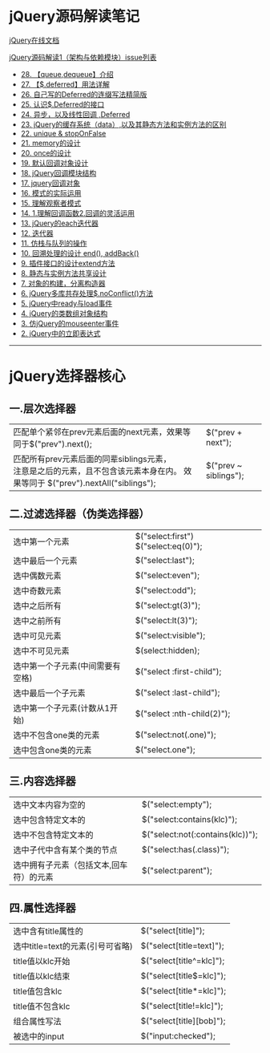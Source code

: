 # jQuery源码解读笔记

[jQuery在线文档](http://jquery.cuishifeng.cn/parent.html)

[jQuery源码解读1（架构与依赖模块）issue列表](https://github.com/Kelichao/jQuery/issues)

- [28. 【queue,dequeue】介绍](https://github.com/Kelichao/jQuery-source/issues/28)
- [27. 【$.deferred】用法详解](https://github.com/Kelichao/jQuery-source/issues/27)
- [26. 自己写的Deferred的连缀写法精简版](https://github.com/Kelichao/jQuery-source/issues/26)
- [25. 认识$.Deferred的接口](https://github.com/Kelichao/jQuery-source/issues/25)
- [24. 异步，以及线性回调 ,Deferred](https://github.com/Kelichao/jQuery-source/issues/24)
- [23. jQuery的缓存系统（data）,以及其静态方法和实例方法的区别](https://github.com/Kelichao/jQuery-source/issues/23)
- [22. unique & stopOnFalse](https://github.com/Kelichao/jQuery-source/issues/22)
- [21. memory的设计](https://github.com/Kelichao/jQuery-source/issues/21)
- [20. once的设计](https://github.com/Kelichao/jQuery-source/issues/20)
- [19. 默认回调对象设计](https://github.com/Kelichao/jQuery-source/issues/19)
- [18. jQuery回调模块结构](https://github.com/Kelichao/jQuery-source/issues/18)
- [17. jquery回调对象](https://github.com/Kelichao/jQuery-source/issues/17)
- [16. 模式的实际运用](https://github.com/Kelichao/jQuery-source/issues/16)
- [15. 理解观察者模式](https://github.com/Kelichao/jQuery-source/issues/15)
- [14. 1.理解回调函数2.回调的灵活运用](https://github.com/Kelichao/jQuery-source/issues/14)
- [13. jQuery的each迭代器](https://github.com/Kelichao/jQuery-source/issues/13)
- [12. 迭代器](https://github.com/Kelichao/jQuery-source/issues/12)
- [11. 仿栈与队列的操作](https://github.com/Kelichao/jQuery-source/issues/11)
- [10. 回溯处理的设计 end(), addBack()](https://github.com/Kelichao/jQuery-source/issues/10)
- [9. 插件接口的设计extend方法](https://github.com/Kelichao/jQuery-source/issues/9)
- [8. 静态与实例方法共享设计](https://github.com/Kelichao/jQuery-source/issues/8)
- [7. 对象的构建，分离构造器](https://github.com/Kelichao/jQuery-source/issues/7)
- [6. jQuery多库共存处理$.noConflict()方法](https://github.com/Kelichao/jQuery-source/issues/6)
- [5. jQuery中ready与load事件](https://github.com/Kelichao/jQuery-source/issues/5)
- [4. jQuery的类数组对象结构](https://github.com/Kelichao/jQuery-source/issues/4)
- [3. 仿jQuery的mouseenter事件](https://github.com/Kelichao/jQuery-source/issues/3)
- [2. jQuery中的立即表达式](https://github.com/Kelichao/jQuery-source/issues/2)

-------------------------------------------------------------------------------------------------------------------

# jQuery选择器核心
## 一.层次选择器
<table>
<tr>
<td>匹配单个紧邻在prev元素后面的next元素，效果等同于$("prev").next();</td>
<td>$("prev + next");</td>
</tr>

<tr>
<td>匹配所有prev元素后面的同辈siblings元素，
<br>注意是之后的元素，且不包含该元素本身在内。
效果等同于 $("prev").nextAll("siblings");</td>
<td>$("prev ~ siblings");</td>
</tr>
</table>

## 二.过滤选择器（伪类选择器）

<table>

 <tr><td>选中第一个元素 </td><td>$("select:first") $("select:eq(0)");</td></tr>
 <tr><td>选中最后一个元素 </td><td>$("select:last");</td></tr>
 <tr><td>选中偶数元素 </td><td>$("select:even");</td></tr>
 <tr><td>选中奇数元素 </td><td>$("select:odd");</td></tr>
 <tr><td>选中之后所有 </td><td>$("select:gt(3)");</td></tr>
 <tr><td>选中之前所有 </td><td>$("select:lt(3)");</td></tr>
 <tr><td>选中可见元素 </td><td>$("select:visible");</td></tr>
 <tr><td>选中不可见元素 </td><td>$(select:hidden);</td></tr>
 <tr><td>选中第一个子元素(中间需要有空格) </td><td>$("select :first-child");</td></tr>
 <tr><td>选中最后一个子元素 </td><td>$("select :last-child");</td></tr>
 <tr><td>选中第一个子元素(计数从1开始) </td><td>$("select :nth-child(2)");</td></tr>
 <tr><td>选中不包含one类的元素 </td><td>$("select:not(.one)");</td></tr>
 <tr><td>选中包含one类的元素 </td><td>$("select.one");</td></tr>
 </table>

## 三.内容选择器

<table>
<tr><td>选中文本内容为空的</td><td> $("select:empty");</td></tr>
<tr><td>选中包含特定文本的</td><td> $("select:contains(klc)");</td></tr>
<tr><td>选中不包含特定文本的</td><td> $("select:not(:contains(klc))");</td></tr>
<tr><td>选中子代中含有某个类的节点</td><td> $("select:has(.class)");</td></tr>
<tr><td>选中拥有子元素（包括文本,回车符）的元素</td><td> $("select:parent");</td></tr>
 </table>


## 四.属性选择器

<table>
<tr><td>选中含有title属性的</td><td> $("select[title]");</td></tr>
<tr><td>选中title=text的元素(引号可省略)</td><td> $("select[title=text]");</td></tr>
<tr><td>title值以klc开始</td><td> $("select[title^=klc]");</td></tr>
<tr><td>title值以klc结束</td><td> $("select[title$=klc]");</td></tr>
<tr><td>title值包含klc</td><td> $("select[title*=klc]");</td></tr>
<tr><td>title值不包含klc</td><td> $("select[title!=klc]");</td></tr>
<tr><td>组合属性写法</td><td> $("select[title][bob]");</td></tr>
<tr><td>被选中的input</td><td> $("input:checked");</td></tr>
 </table>
